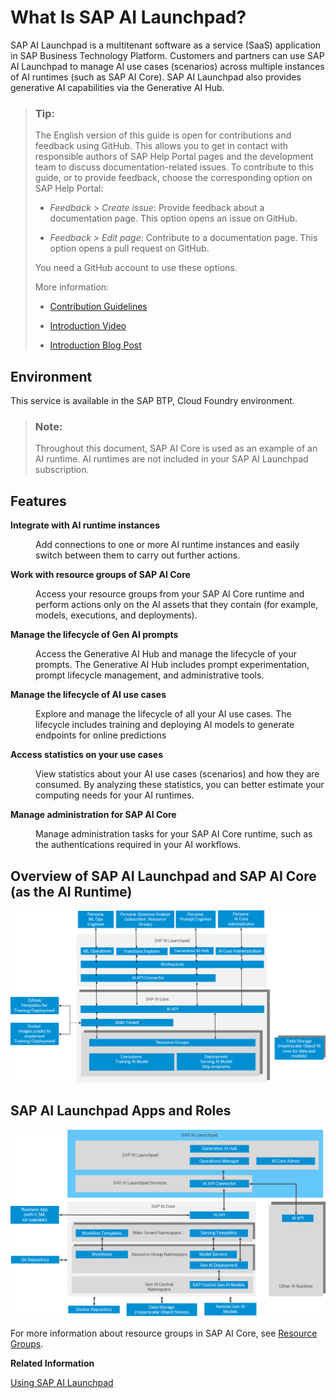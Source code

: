 <!-- loio760889ab809841c8a8905ca492f902cb -->

# What Is SAP AI Launchpad?

SAP AI Launchpad is a multitenant software as a service \(SaaS\) application in SAP Business Technology Platform. Customers and partners can use SAP AI Launchpad to manage AI use cases \(scenarios\) across multiple instances of AI runtimes \(such as SAP AI Core\). SAP AI Launchpad also provides generative AI capabilities via the Generative AI Hub.

> ### Tip:  
> The English version of this guide is open for contributions and feedback using GitHub. This allows you to get in contact with responsible authors of SAP Help Portal pages and the development team to discuss documentation-related issues. To contribute to this guide, or to provide feedback, choose the corresponding option on SAP Help Portal:
> 
> -   *Feedback* \> *Create issue*: Provide feedback about a documentation page. This option opens an issue on GitHub.
> 
> -   *Feedback* \> *Edit page*: Contribute to a documentation page. This option opens a pull request on GitHub.
> 
> 
> You need a GitHub account to use these options.
> 
> More information:
> 
> -   [Contribution Guidelines](https://help.sap.com/docs/open-documentation-initiative/contribution-guidelines/readme.html)
> 
> -   [Introduction Video](https://www.youtube.com/watch?v=WJ0oarMlVW4)
> 
> -   [Introduction Blog Post](https://blogs.sap.com/2021/11/29/sap-btp-documentation-goes-github-new-collaboration-process/)



<a name="loio760889ab809841c8a8905ca492f902cb__section_cfb_tt3_snb"/>

## Environment

This service is available in the SAP BTP, Cloud Foundry environment.

> ### Note:  
> Throughout this document, SAP AI Core is used as an example of an AI runtime. AI runtimes are not included in your SAP AI Launchpad subscription.



<a name="loio760889ab809841c8a8905ca492f902cb__section_efb_tt3_snb"/>

## Features


<dl>
<dt><b>

Integrate with AI runtime instances 

</b></dt>
<dd>

Add connections to one or more AI runtime instances and easily switch between them to carry out further actions.



</dd><dt><b>

Work with resource groups of SAP AI Core 

</b></dt>
<dd>

Access your resource groups from your SAP AI Core runtime and perform actions only on the AI assets that they contain \(for example, models, executions, and deployments\).



</dd><dt><b>

Manage the lifecycle of Gen AI prompts 

</b></dt>
<dd>

Access the Generative AI Hub and manage the lifecycle of your prompts. The Generative AI Hub includes prompt experimentation, prompt lifecycle management, and administrative tools.



</dd><dt><b>

Manage the lifecycle of AI use cases 

</b></dt>
<dd>

Explore and manage the lifecycle of all your AI use cases. The lifecycle includes training and deploying AI models to generate endpoints for online predictions



</dd><dt><b>

Access statistics on your use cases 

</b></dt>
<dd>

View statistics about your AI use cases \(scenarios\) and how they are consumed. By analyzing these statistics, you can better estimate your computing needs for your AI runtimes.



</dd><dt><b>

Manage administration for SAP AI Core 

</b></dt>
<dd>

Manage administration tasks for your SAP AI Core runtime, such as the authentications required in your AI workflows.



</dd><dt><b>



</b></dt>
<dd>



</dd>
</dl>



<a name="loio760889ab809841c8a8905ca492f902cb__section_jq4_gpf_4rb"/>

## Overview of SAP AI Launchpad and SAP AI Core \(as the AI Runtime\)

![Overview of the AI Core landscape](images/Image_AI_Core_Overview_8a6312d.png)



<a name="loio760889ab809841c8a8905ca492f902cb__section_s4l_yrd_fvb"/>

## SAP AI Launchpad Apps and Roles

![High level overview of SAP AI Launchpad apps and integration with underlying runtime](images/Image_AIL_overview_app_integration_b61955e.png)

For more information about resource groups in SAP AI Core, see [Resource Groups](https://help.sap.com/viewer/2d6c5984063c40a59eda62f4a9135bee/CLOUD/en-US/26c6c6b50e3f412f8bc0cd6a8ebdb850.html).

**Related Information**  


[Using SAP AI Launchpad](using-sap-ai-launchpad-bbc7e21.md "SAP AI Launchpad can be used by both AI scenario producers and AI scenario consumers. AI scenario producers, such as AI operations engineers or AI engineers, are responsible for developing and productizing AI scenarios. AI scenario consumers, such as business analysts, subscribe to a service that offers an AI scenario and consume it. The Generative AI Hub within SAP AI Launchpad can be used to interact with generative AI models.")

